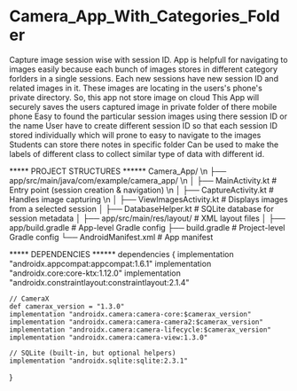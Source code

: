 # Camera_App_With_Categories_Folder
Capture image session wise with session ID. App is helpfull for navigating to images easily because each bunch of images stores in different category forlders in a single sessions. Each new sessions have new session ID and related images in it. These images are locating in the users's phone's private directory. So, this app not store image on cloud
This App will securely saves the users captured image in private folder of there mobile phone
Easy to found the particular session images using there session ID or the name
User have to create different session ID so that each session ID stored individually which will prone to easy to navigate to the images
Students can store there notes in specific folder 
Can be used to make the labels of different class to collect similar type of data with different id.


***** PROJECT STRUCTURES ******
Camera_App/ \n
 ├── app/src/main/java/com/example/camera_app/  \n
 │   ├── MainActivity.kt         # Entry point (session creation & navigation)  \n
 │   ├── CaptureActivity.kt      # Handles image capturing   \n
 │   ├── ViewImagesActivity.kt   # Displays images from a selected session
 │   ├── DatabaseHelper.kt       # SQLite database for session metadata
 │
 ├── app/src/main/res/layout/    # XML layout files
 │
 ├── app/build.gradle            # App-level Gradle config
 ├── build.gradle                # Project-level Gradle config
 └── AndroidManifest.xml         # App manifest


***** DEPENDENCIES ******
 dependencies {
    implementation "androidx.appcompat:appcompat:1.6.1"
    implementation "androidx.core:core-ktx:1.12.0"
    implementation "androidx.constraintlayout:constraintlayout:2.1.4"

    // CameraX
    def camerax_version = "1.3.0"
    implementation "androidx.camera:camera-core:$camerax_version"
    implementation "androidx.camera:camera-camera2:$camerax_version"
    implementation "androidx.camera:camera-lifecycle:$camerax_version"
    implementation "androidx.camera:camera-view:1.3.0"

    // SQLite (built-in, but optional helpers)
    implementation "androidx.sqlite:sqlite:2.3.1"
}
